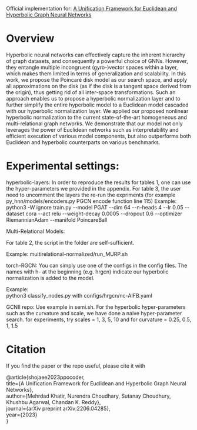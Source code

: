 Official implementation for: [A Unification Framework for Euclidean and Hyperbolic Graph Neural Networks](https://arxiv.org/pdf/2206.04285.pdf)

# Overview
Hyperbolic neural networks can effectively capture the inherent hierarchy of graph datasets, and consequently a powerful choice of GNNs. However, they entangle multiple incongruent (gyro-)vector spaces within a layer, which makes them limited in terms of generalization and scalability. 
In this work, we propose the Poincaré disk model as our search space, and apply all approximations on the disk (as if the disk is a tangent space derived from the origin), thus getting rid of all inter-space transformations. Such an approach enables us to propose a hyperbolic normalization layer and to further simplify the entire hyperbolic model to a Euclidean model cascaded with our hyperbolic normalization layer. We applied our proposed nonlinear hyperbolic normalization to the current state-of-the-art homogeneous and multi-relational graph networks. We demonstrate that our model not only leverages the power of Euclidean networks such as interpretability and efficient execution of various model components, but also outperforms both Euclidean and hyperbolic counterparts on various benchmarks. 



# Experimental settings:
hyperbolic-layers:
In order to reproduce the results for tables 1, one can use the hyper-parameters we provided in the appendix.
For table 3, the user need to uncomment the layers the re-run the expriments (for example py_hnn/models/encoders.py PGCN encode function line 115)
Example:
python3 -W ignore train.py --model PGAT  --dim 64  --n-heads 4  --lr 0.05    --dataset cora    --act relu --weight-decay 0.0005  --dropout 0.6  --optimizer  RiemannianAdam --manifold PoincareBall


Multi-Relational Models:

For table 2, the script in the folder are self-sufficient.

Example: multirelational-normalized/run_MURP.sh


torch-RGCN: 
You can simply use one of the configs in the config files. 
The names with h- at the beginning (e.g. hrgcn) indicate 
our hyperbolic normalization is added to the model.

Example:    
python3 classify_nodes.py with configs/hrgcn/nc-AIFB.yaml


GCNII repo:
Use example in semi.sh. For the hyperbolic hyper-parameters such as the curvature and scale, we have done a naive hyper-parameter search.
for experiments, try scales = 1, 3, 5, 10 and for curvature = 0.25, 0.5, 1, 1.5

# Citation
If you find the paper or the repo useful, please cite it with

@article{shojaee2023ppocoder,<br />
  title={A Unification Framework for Euclidean and Hyperbolic Graph Neural Networks},<br />
  author={Mehrdad Khatir, Nurendra Choudhary, Sutanay Choudhury, Khushbu Agarwal, Chandan K. Reddy},<br />
  journal={arXiv preprint arXiv:2206.04285},<br />
  year={2023}<br />
}

